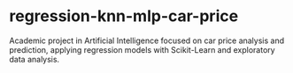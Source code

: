 # regression-knn-mlp-car-price
Academic project in Artificial Intelligence focused on car price analysis and prediction, applying regression models with Scikit-Learn and exploratory data analysis.
